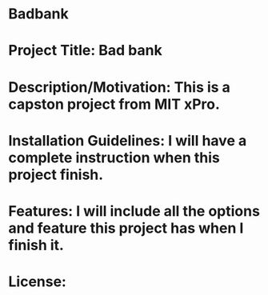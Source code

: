 # Badbank
# Project Title: Bad bank
# Description/Motivation: This is a capston project from MIT xPro.
# Installation Guidelines: I will have a complete instruction when this project finish.
# Features: I will include all the options and feature this project has when I finish it.
# License: 

